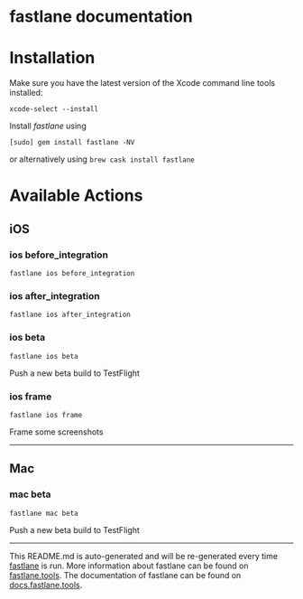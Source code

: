 fastlane documentation
================
# Installation

Make sure you have the latest version of the Xcode command line tools installed:

```
xcode-select --install
```

Install _fastlane_ using
```
[sudo] gem install fastlane -NV
```
or alternatively using `brew cask install fastlane`

# Available Actions
## iOS
### ios before_integration
```
fastlane ios before_integration
```

### ios after_integration
```
fastlane ios after_integration
```

### ios beta
```
fastlane ios beta
```
Push a new beta build to TestFlight
### ios frame
```
fastlane ios frame
```
Frame some screenshots

----

## Mac
### mac beta
```
fastlane mac beta
```
Push a new beta build to TestFlight

----

This README.md is auto-generated and will be re-generated every time [fastlane](https://fastlane.tools) is run.
More information about fastlane can be found on [fastlane.tools](https://fastlane.tools).
The documentation of fastlane can be found on [docs.fastlane.tools](https://docs.fastlane.tools).
